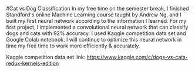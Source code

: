 #Cat vs Dog Classification
   In my free time on the semester break, I finished Standford's online Machine Learning course taught by Andrew Ng, and I built my first neural network according to the information I learned. For my first project, I implemented a convolutional neural network that can classify dogs and cats with 92% accuracy. I used Kaggle competition data set and Google Colab notebook. I will continue to optimize this neural network in time my free time to work more efficiently & accurately.

   Kaggle competition data set link: https://www.kaggle.com/c/dogs-vs-cats-redux-kernels-edition
